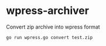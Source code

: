 # wpress-archiver

Convert zip archive into wpress format

```
go run wpress.go convert test.zip
```